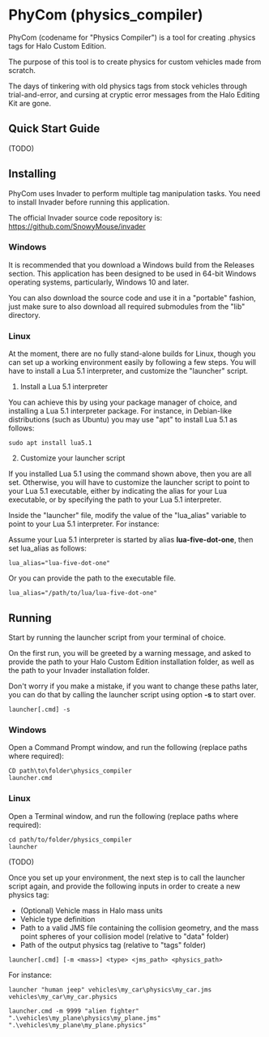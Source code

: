 # PhyCom (physics_compiler)
PhyCom (codename for "Physics Compiler") is a tool for creating .physics tags for Halo Custom Edition.

The purpose of this tool is to create physics for custom vehicles made from scratch.

The days of tinkering with old physics tags from stock vehicles through trial-and-error, and cursing at cryptic error messages from the Halo Editing Kit are gone.

## Quick Start Guide
(TODO)

## Installing
PhyCom uses Invader to perform multiple tag manipulation tasks. You need to install Invader before running this application.

The official Invader source code repository is: https://github.com/SnowyMouse/invader

### Windows
It is recommended that you download a Windows build from the Releases section. This application has been designed to be used in 64-bit Windows operating systems, particularly, Windows 10 and later.

You can also download the source code and use it in a "portable" fashion, just make sure to also download all required submodules from the "lib" directory.

### Linux
At the moment, there are no fully stand-alone builds for Linux, though you can set up a working environment easily by following a few steps. You will have to install a Lua 5.1 interpreter, and customize the "launcher" script.

1. Install a Lua 5.1 interpreter

You can achieve this by using your package manager of choice, and installing a Lua 5.1 interpreter package. For instance, in Debian-like distributions (such as Ubuntu) you may use "apt" to install Lua 5.1 as follows:
```
sudo apt install lua5.1
```
2. Customize your launcher script

If you installed Lua 5.1 using the command shown above, then you are all set. Otherwise, you will have to customize the launcher script to point to your Lua 5.1 executable, either by indicating the alias for your Lua executable, or by specifying the path to your Lua 5.1 interpreter.

Inside the "launcher" file, modify the value of the "lua_alias" variable to point to your Lua 5.1 interpreter. For instance:

Assume your Lua 5.1 interpreter is started by alias **lua-five-dot-one**, then set lua_alias as follows:
```
lua_alias="lua-five-dot-one"
```
Or you can provide the path to the executable file.
```
lua_alias="/path/to/lua/lua-five-dot-one"
```

## Running
Start by running the launcher script from your terminal of choice.

On the first run, you will be greeted by a warning message, and asked to provide the path to your Halo Custom Edition installation folder, as well as the path to your Invader installation folder.

Don't worry if you make a mistake, if you want to change these paths later, you can do that by calling the launcher script using option **-s** to start over.
```
launcher[.cmd] -s
```

### Windows
Open a Command Prompt window, and run the following (replace paths where required):
```
CD path\to\folder\physics_compiler
launcher.cmd
```

### Linux
Open a Terminal window, and run the following (replace paths where required):
```
cd path/to/folder/physics_compiler
launcher
```

(TODO)

Once you set up your environment, the next step is to call the launcher script again, and provide the following inputs in order to create a new physics tag:
* (Optional) Vehicle mass in Halo mass units
* Vehicle type definition
* Path to a valid JMS file containing the collision geometry, and the mass point spheres of your collision model (relative to "data" folder)
* Path of the output physics tag (relative to "tags" folder)

```
launcher[.cmd] [-m <mass>] <type> <jms_path> <physics_path>
```

For instance:
```
launcher "human jeep" vehicles\my_car\physics\my_car.jms vehicles\my_car\my_car.physics
```
```
launcher.cmd -m 9999 "alien fighter" ".\vehicles\my_plane\physics\my_plane.jms" ".\vehicles\my_plane\my_plane.physics"
```